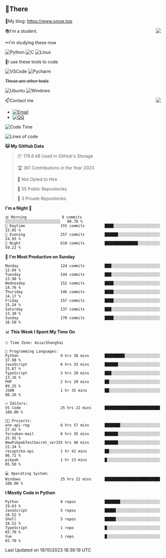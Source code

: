 
## 👏There

📰My blog: https://www.smoe.top

<img align="right" src="https://github-readme-stats.vercel.app/api/top-langs/?username=AkashiCoin"/>


📚I'm a student.

✏I'm studying these now

![Python](https://img.shields.io/badge/-Python-blue?style=flat-square&logo=Python&logoColor=fff)
![C](https://img.shields.io/badge/-C-585858?style=flat-square&logo=C&logoColor=fff)
![Linux](https://img.shields.io/badge/-Linux-black?style=flat-square&logo=Linux&logoColor=fff)

🔨I use these tools to code

![VSCode](https://img.shields.io/badge/-VSCode-blue?style=flat-square&logo=visualstudiocode&logoColor=fff)
![Pycharm](https://img.shields.io/badge/-Pycharm-green?style=flat-square&logo=pycharm&logoColor=fff)

 ~~These are other tools~~

![Ubuntu](https://img.shields.io/badge/-Ubuntu-orange?style=flat-square&logo=Ubuntu&logoColor=fff)
![Windows](https://img.shields.io/badge/-Windows-blue?style=flat-square&logo=Windows&logoColor=fff)

<img align="right" src="https://github-readme-stats.vercel.app/api?username=AkashiCoin" />


📫Contact me

* [![Email](https://img.shields.io/badge/Email-l1040186796@gmail.com-1?style=social&logoColor=fff)](mailto:l1040186796@gmail.com)
* [![QQ](https://img.shields.io/badge/QQ-1040186796-1?style=social&logoColor=fff)](tencent://AddContact/?fromId=45&fromSubId=1&subcmd=all&uin=1040186796&website=www.oicqzone.com)

<!--START_SECTION:waka-->
![Code Time](http://img.shields.io/badge/Code%20Time-945%20hrs%2022%20mins-blue)

![Lines of code](https://img.shields.io/badge/From%20Hello%20World%20I%27ve%20Written-442.5%20thousand%20lines%20of%20code-blue)

**🐱 My GitHub Data** 

> 📦 176.6 kB Used in GitHub's Storage 
 > 
> 🏆 361 Contributions in the Year 2023
 > 
> 🚫 Not Opted to Hire
 > 
> 📜 55 Public Repositories 
 > 
> 🔑 3 Private Repositories 
 > 
**I'm a Night 🦉** 

```text
🌞 Morning                8 commits           ░░░░░░░░░░░░░░░░░░░░░░░░░   00.78 % 
🌆 Daytime                155 commits         ████░░░░░░░░░░░░░░░░░░░░░   15.05 % 
🌃 Evening                257 commits         ██████░░░░░░░░░░░░░░░░░░░   24.95 % 
🌙 Night                  610 commits         ███████████████░░░░░░░░░░   59.22 % 
```
📅 **I'm Most Productive on Sunday** 

```text
Monday                   124 commits         ███░░░░░░░░░░░░░░░░░░░░░░   12.04 % 
Tuesday                  144 commits         ███░░░░░░░░░░░░░░░░░░░░░░   13.98 % 
Wednesday                152 commits         ████░░░░░░░░░░░░░░░░░░░░░   14.76 % 
Thursday                 146 commits         ████░░░░░░░░░░░░░░░░░░░░░   14.17 % 
Friday                   157 commits         ████░░░░░░░░░░░░░░░░░░░░░   15.24 % 
Saturday                 137 commits         ███░░░░░░░░░░░░░░░░░░░░░░   13.30 % 
Sunday                   170 commits         ████░░░░░░░░░░░░░░░░░░░░░   16.50 % 
```


📊 **This Week I Spent My Time On** 

```text
🕑︎ Time Zone: Asia/Shanghai

💬 Programming Languages: 
Python                   9 hrs 38 mins       █████████░░░░░░░░░░░░░░░░   37.98 % 
JavaScript               6 hrs 33 mins       ██████░░░░░░░░░░░░░░░░░░░   25.87 % 
TypeScript               3 hrs 20 mins       ███░░░░░░░░░░░░░░░░░░░░░░   13.16 % 
PHP                      2 hrs 20 mins       ██░░░░░░░░░░░░░░░░░░░░░░░   09.25 % 
JSON                     1 hr 35 mins        ██░░░░░░░░░░░░░░░░░░░░░░░   06.26 % 

🔥 Editors: 
VS Code                  25 hrs 22 mins      █████████████████████████   100.00 % 

🐱‍💻 Projects: 
one-api-reg              6 hrs 57 mins       ███████░░░░░░░░░░░░░░░░░░   27.42 % 
forsaken-mail            6 hrs 35 mins       ██████░░░░░░░░░░░░░░░░░░░   25.95 % 
NewPikpakTestSecret_ver335 hrs 40 mins       ██████░░░░░░░░░░░░░░░░░░░   22.34 % 
recaptcha-api            1 hr 42 mins        ██░░░░░░░░░░░░░░░░░░░░░░░   06.72 % 
pikpak                   1 hr 23 mins        █░░░░░░░░░░░░░░░░░░░░░░░░   05.50 % 

💻 Operating System: 
Windows                  25 hrs 22 mins      █████████████████████████   100.00 % 
```

**I Mostly Code in Python** 

```text
Python                   8 repos             ███████░░░░░░░░░░░░░░░░░░   29.63 % 
JavaScript               5 repos             █████░░░░░░░░░░░░░░░░░░░░   18.52 % 
Shell                    5 repos             █████░░░░░░░░░░░░░░░░░░░░   18.52 % 
TypeScript               1 repo              █░░░░░░░░░░░░░░░░░░░░░░░░   03.70 % 
Vue                      1 repo              █░░░░░░░░░░░░░░░░░░░░░░░░   03.70 % 
```




 Last Updated on 19/10/2023 18:39:19 UTC
<!--END_SECTION:waka-->
